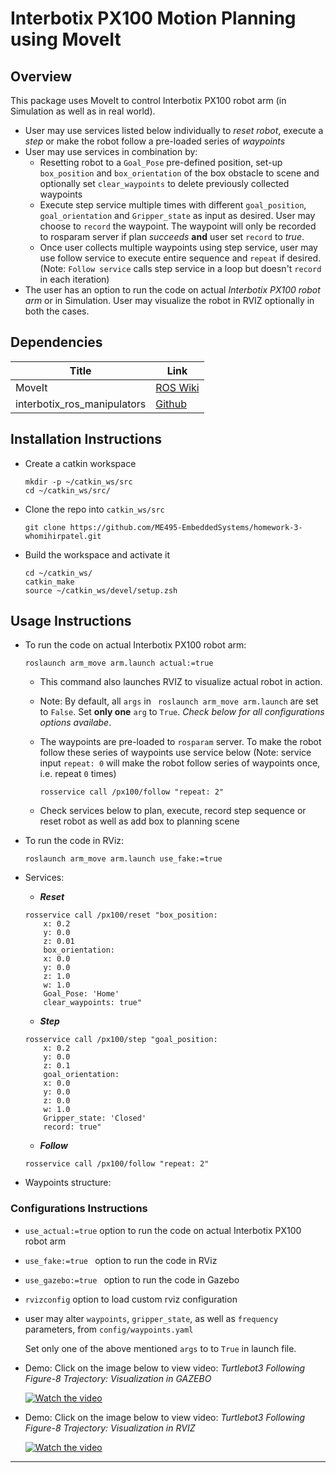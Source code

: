 # Interbotix PX100 Motion Planning using MoveIt
## Overview

This package uses MoveIt to control Interbotix PX100 robot arm (in Simulation as well as in real world).

* User may use services listed below individually to *reset robot*, execute a *step* or make the robot follow a pre-loaded series of *waypoints*
* User may use services in combination by:
    * Resetting robot to a `Goal_Pose` pre-defined position, set-up `box_position` and `box_orientation` of the box obstacle to scene and optionally set `clear_waypoints` to delete previously collected waypoints
    * Execute step service multiple times with different `goal_position`, `goal_orientation` and `Gripper_state` as input as desired. User may choose to `record` the waypoint. The waypoint will only be recorded to rosparam server if plan _succeeds_ **and** user set `record` to _true_.
    * Once user collects multiple waypoints using step service, user may use follow service to execute entire sequence and `repeat` if desired. 
    (Note: `Follow service` calls step service in a loop but doesn't `record` in each iteration)
* The user has an option to run the code on actual *Interbotix PX100 robot arm* or in Simulation. User may visualize the robot in RVIZ optionally in both the cases.

## Dependencies
Title | Link
------------ | -------------
MoveIt| [ROS Wiki](http://wiki.ros.org/moveit)
interbotix_ros_manipulators | [Github](https://github.com/Interbotix/interbotix_ros_manipulators)


## Installation Instructions
* Create a catkin workspace
    ```
    mkdir -p ~/catkin_ws/src
    cd ~/catkin_ws/src/
    ```
* Clone the repo into `catkin_ws/src`
    ```
    git clone https://github.com/ME495-EmbeddedSystems/homework-3-whomihirpatel.git
    ```
* Build the workspace and activate it
    ```
    cd ~/catkin_ws/
    catkin_make
    source ~/catkin_ws/devel/setup.zsh
    ```

## Usage Instructions
* To run the code on actual Interbotix PX100 robot arm:
    ```
    roslaunch arm_move arm.launch actual:=true
    ```
    * This command also launches RVIZ to visualize actual robot in action.
    * Note: By default, all `args` in ` roslaunch arm_move arm.launch` are set to `False`. Set **only one** `arg` to `True`. *Check below for all configurations options availabe*.
    
    * The waypoints are pre-loaded to `rosparam` server. To make the robot follow these series of waypoints use service below
      (Note: service input `repeat: 0` will make the robot follow series of waypoints once, i.e. repeat `0` times)
        ```
        rosservice call /px100/follow "repeat: 2"
        ```
     * Check services below to plan, execute, record step sequence or reset robot as well as add box to planning scene

* To run the code in RViz:
    ```
    roslaunch arm_move arm.launch use_fake:=true
    ```
* Services:
    * __*Reset*__
    ```
    rosservice call /px100/reset "box_position:                                                          
        x: 0.2
        y: 0.0
        z: 0.01
        box_orientation:
        x: 0.0
        y: 0.0
        z: 1.0
        w: 1.0
        Goal_Pose: 'Home'
        clear_waypoints: true"
    ```
    * __*Step*__
    ```
    rosservice call /px100/step "goal_position:                                                              
        x: 0.2
        y: 0.0
        z: 0.1
        goal_orientation:
        x: 0.0
        y: 0.0
        z: 0.0
        w: 1.0
        Gripper_state: 'Closed'
        record: true"        
    ```
    * __*Follow*__
    ```
    rosservice call /px100/follow "repeat: 2"  
    ```

* Waypoints structure:
### Configurations Instructions

* `use_actual:=true` option to run the code on actual Interbotix PX100 robot arm
* `use_fake:=true ` option to run the code in RViz
* `use_gazebo:=true ` option to run the code in Gazebo
* `rvizconfig` option to load custom rviz configuration
*  user may alter `waypoints`, `gripper_state`, as well as `frequency` parameters, from `config/waypoints.yaml`

    Set only one of the above mentioned `args` to to `True` in launch file.
    
* Demo: Click on the image below to view video: *Turtlebot3 Following Figure-8 Trajectory: Visualization in GAZEBO*

    [![Watch the video](https://img.youtube.com/vi/h6xmesHbBHA/maxresdefault.jpg )](https://youtu.be/h6xmesHbBHA)

* Demo: Click on the image below to view video: *Turtlebot3 Following Figure-8 Trajectory: Visualization in RVIZ*

    [![Watch the video](https://img.youtube.com/vi/DA9sDGc_mRw/maxresdefault.jpg )](https://youtu.be/DA9sDGc_mRw)

---
